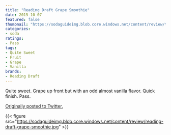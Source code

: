 ```yaml
---
title: "Reading Draft Grape Smoothie"
date: 2015-10-07
featured: false
thumbnail: "https://sodaguideimg.blob.core.windows.net/content/review/thumbs/reading-draft-grape-smoothie.jpg"
categories:
- soda
ratings:
- Pass
tags:
- Quite Sweet
- Fruit
- Grape
- Vanilla
brands:
- Reading Draft
---
```


Quite sweet. Grape up front but with an odd almost vanilla flavor. Quick finish. Pass. 

[Originally posted to Twitter.](https://twitter.com/Cavorter/status/651836269358645248)

{{< figure src="https://sodaguideimg.blob.core.windows.net/content/review/reading-draft-grape-smoothie.jpg" >}}

